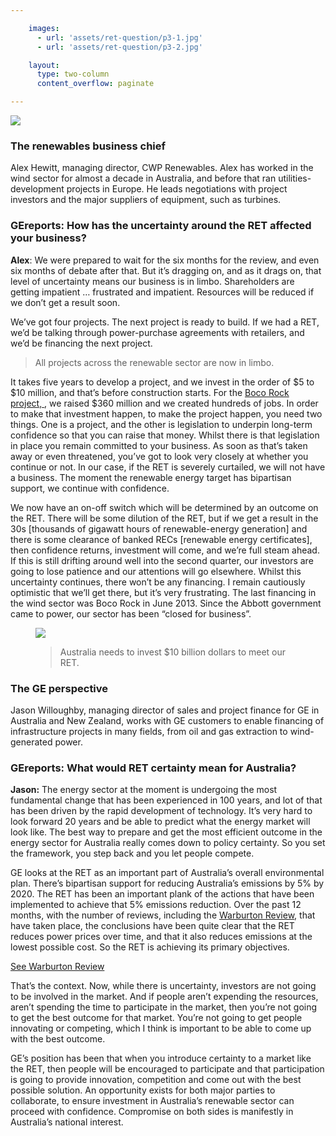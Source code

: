 ```yaml
---

    images:
      - url: 'assets/ret-question/p3-1.jpg'
      - url: 'assets/ret-question/p3-2.jpg'

    layout:
      type: two-column
      content_overflow: paginate

---
```


<img data-media-id="images:1" src="assets/ret-question/p3-1.jpg">

### The renewables business chief

Alex Hewitt, managing director, CWP Renewables. Alex has worked in the wind sector for almost a decade in Australia, and before that ran utilities-development projects in Europe. He leads negotiations with project investors and the major suppliers of equipment, such as turbines.

### GEreports: How has the uncertainty around the RET affected your business?

<b>Alex</b>: We were prepared to wait for the six months for the review, and even six months of debate after that. But it’s dragging on, and as it drags on, that level of uncertainty means our business is in limbo. Shareholders are getting impatient … frustrated and impatient. Resources will be reduced if we don’t get a result soon.

We’ve got four projects. The next project is ready to build. If we had a RET, we’d be talking through power-purchase agreements with retailers, and we’d be financing the next project.

<blockquote>All projects across the renewable sector are now in limbo.</blockquote>

It takes five years to develop a project, and we invest in the order of $5 to $10 million, and that’s before construction starts. For the <a href="http://bocorockwindfarm.com.au/" target="_blank">Boco Rock project,&nbsp;</a>, we raised $360 million and we created hundreds of jobs. In order to make that investment happen, to make the project happen, you need two things. One is a project, and the other is legislation to underpin long-term confidence so that you can raise that money. Whilst there is that legislation in place you remain committed to your business. As soon as that’s taken away or even threatened, you’ve got to look very closely at whether you continue or not. In our case, if the RET is severely curtailed, we will not have a business. The moment the renewable energy target has bipartisan support, we continue with confidence.

We now have an on-off switch which will be determined by an outcome on the RET. There will be some dilution of the RET, but if we get a result in the 30s [thousands of gigawatt hours of renewable-energy generation] and there is some clearance of banked RECs [renewable energy certificates], then confidence returns, investment will come, and we’re full steam ahead. If this is still drifting around well into the second quarter, our investors are going to lose patience and our attentions will go elsewhere. Whilst this uncertainty continues, there won’t be any financing. I remain cautiously optimistic that we’ll get there, but it’s very frustrating. The last financing in the wind sector was Boco Rock in June 2013. Since the Abbott government came to power, our sector has been “closed for business”.

<figure class="image original">
  <img data-media-id="images:2" src="assets/ret-question/p3-2.jpg" data-original>
  <figcaption class="inset">
    <blockquote>Australia needs to invest $10 billion dollars to meet our RET.</blockquote>
  </figcaption>
</figure>

### The GE perspective

Jason Willoughby, managing director of sales and project finance for GE in Australia and New Zealand, works with GE customers to enable financing of infrastructure projects in many fields, from oil and gas extraction to wind-generated power.

### GEreports: What would RET certainty mean for Australia?

<b>Jason:</b> The energy sector at the moment is undergoing the most fundamental change that has been experienced in 100 years, and lot of that has been driven by the rapid development of technology. It’s very hard to look forward 20 years and be able to predict what the energy market will look like. The best way to prepare and get the most efficient outcome in the energy sector for Australia really comes down to policy certainty. So you set the framework, you step back and you let people compete.

GE looks at the RET as an important part of Australia’s overall environmental plan. There’s bipartisan support for reducing Australia’s emissions by 5% by 2020. The RET has been an important plank of the actions that have been implemented to achieve that 5% emissions reduction. Over the past 12 months, with the number of reviews, including the <a href="https://retreview.dpmc.gov.au/sites/default/files/files/RET_Review_Report.pdf" target="_blank">Warburton Review</a>, that have taken place, the conclusions have been quite clear that the RET reduces power prices over time, and that it also reduces emissions at the lowest possible cost. So the RET is achieving its primary objectives.

<a class="button outline hotspot" data-description='Dick Warburton, represented the "worst case scenario" and would cost thousands of jobs and more than $10 billion in investment if the government adopted its recommendations.' href="http://www.smh.com.au/federal-politics/political-news/dick-warburton-report-recommends-tony-abbott-slash-renewable-energy-target-20140828-109pih.html" data-action="Warburton Review">See Warburton Review</a>

That’s the context. Now, while there is uncertainty, investors are not going to be involved in the market. And if people aren’t expending the resources, aren’t spending the time to participate in the market, then you’re not going to get the best outcome for that market. You’re not going to get people innovating or competing, which I think is important to be able to come up with the best outcome.

GE’s position has been that when you introduce certainty to a market like the RET, then people will be encouraged to participate and that participation is going to provide innovation, competition and come out with the best possible solution. An opportunity exists for both major parties to collaborate, to ensure investment in Australia’s renewable sector can proceed with confidence. Compromise on both sides is manifestly in Australia’s national interest.
